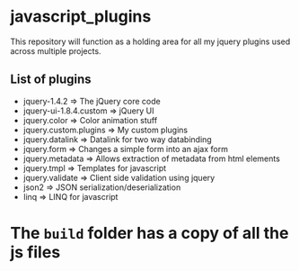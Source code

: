 javascript\_plugins
===================
This repository will function as a holding area for all my jquery plugins used across multiple projects.
  
List of plugins
---------------
  - jquery-1.4.2                  =>    The jQuery core code
  - jquery-ui-1.8.4.custom        =>    jQuery UI
  - jquery.color                  =>    Color animation stuff
  - jquery.custom.plugins         =>    My custom plugins
  - jquery.datalink               =>    Datalink for two way databinding
  - jquery.form                   =>    Changes a simple form into an ajax form
  - jquery.metadata               =>    Allows extraction of metadata from html elements
  - jquery.tmpl                   =>    Templates for javascript
  - jquery.validate               =>    Client side validation using jquery
  - json2                         =>    JSON serialization/deserialization
  - linq                          =>    LINQ for javascript

The `build` folder has a copy of all the js files
==

